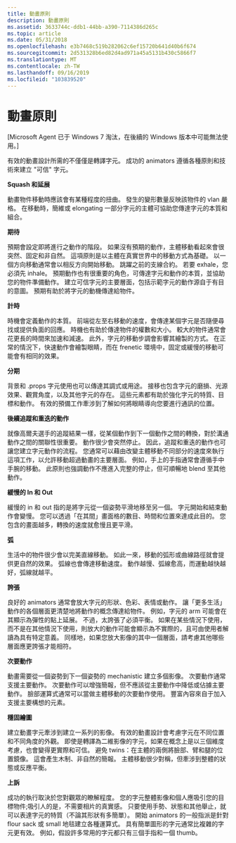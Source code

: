 ```yaml
---
title: 動畫原則
description: 動畫原則
ms.assetid: 3633744c-ddb1-44bb-a390-7114386d265c
ms.topic: article
ms.date: 05/31/2018
ms.openlocfilehash: e3b7468c519b282062c6ef15720b641d40b6f674
ms.sourcegitcommit: 2d531328b6ed82d4ad971a45a5131b430c5866f7
ms.translationtype: MT
ms.contentlocale: zh-TW
ms.lasthandoff: 09/16/2019
ms.locfileid: "103839520"
---
```

# <a name="animation-principles"></a>動畫原則

\[Microsoft Agent 已于 Windows 7 淘汰，在後續的 Windows 版本中可能無法使用。\]

有效的動畫設計所需的不僅僅是轉譯字元。 成功的 animators 遵循各種原則和技術來建立 "可信" 字元。

**Squash 和延展**

動畫物件移動時應該會有某種程度的扭曲。 發生的變形數量反映該物件的 vlan 嚴格。 在移動時，簡維或 elongating 一部分字元的主體可協助您傳達字元的本質和組合。

**期待**

預期會設定即將進行之動作的階段。 如果沒有預期的動作，主體移動看起來會很突然、固定和非自然。 這項原則是以主體在真實世界中的移動方式為基礎。 以一個方向移動通常會以相反方向開始移動。 跳躍之前的支線合約。 若要 exhale，您必須先 inhale。 預期動作也有很重要的角色，可傳達字元和動作的本質，並協助您的物件準備動作。 建立可信字元的主要層面，包括示範字元的動作源自于有目的意圖。 預期有助於將字元的動機傳達給物件。

**計時**

時機會定義動作的本質。 前端從左至右移動的速度，會傳達某個字元是否隨便尋找或提供負面的回應。 時機也有助於傳達物件的權數和大小。 較大的物件通常會花更長的時間來加速和減速。 此外，字元的移動步調會影響其繪製的方式。 在正常的情況下，快速動作會繪製眼睛，而在 frenetic 環境中，固定或緩慢的移動可能會有相同的效果。

**分期**

背景和 .props 字元使用也可以傳達其調式或用途。 接移也包含字元的磨損、光源效果、觀賞角度，以及其他字元的存在。 這些元素都有助於強化字元的特質、目標和動作。 有效的預備工作牽涉到了解如何將眼睛導向您要進行通訊的位置。

**後續追蹤和重迭的動作**

就像高爾夫選手的追蹤結果一樣，從某個動作到下一個動作之間的轉換，對於溝通動作之間的關聯性很重要。 動作很少會突然停止。 因此，追蹤和重迭的動作也可讓您建立字元動作的流程。 您通常可以藉由改變主體移動不同部分的速度來執行這項工作，以允許移動超過動畫的主要層面。 例如，手上的手指通常會遵循手中手腕的移動。 此原則也強調動作不應進入完整的停止，但可順暢地 blend 至其他動作。

**緩慢的 In 和 Out**

緩慢的 in 和 out 指的是將字元從一個姿勢平滑地移至另一個。 字元開始和結束動作會變慢。 您可以透過「在其間」畫面格的數目、時間和位置來達成此目的。 您包含的畫面越多，轉換的速度就愈慢且更平滑。

**弧**

生活中的物件很少會以完美直線移動。 如此一來，移動的弧形或曲線路徑就會提供更自然的效果。 弧線也會傳達移動速度。 動作越慢、弧線愈高，而運動越快越好，弧線就越平。

**誇張**

良好的 animators 通常會放大字元的形狀、色彩、表情或動作。 讓「更多生活」動作的各個層面更清楚地將動作的概念傳達給物件。 例如，字元的 arm 可能會在其顯示為彈性的點上延展。 不過，太誇張了必須平衡。 如果在某些情況下使用，而不是在其他情況下使用，則放大的動作可能會顯示為不實際的，且可由使用者解讀為具有特定意義。 同樣地，如果您放大影像的其中一個層面，請考慮其他哪些層面應更誇張才能相符。

**次要動作**

動畫需要從一個姿勢到下一個姿勢的 mechanistic 建立多個影像。 次要動作通常支援主要動作。 次要動作可以增強簡報，但不應該從主要動作中降低或佔據主要動作。 臉部運算式通常可以當做主體移動的次要動作使用。 豐富內容來自于加入支援主要構想的元素。

**穩固繪圖**

建立動畫字元牽涉到建立一系列的影像。 有效的動畫設計會考慮字元在不同位置和不同角度的外觀。 即使是轉譯為二維影像的字元，如果在概念上是以三個維度考慮，也會變得更實際和可信。 避免 twins：在主體的兩側將臉部、臂和腿的位置鏡像。 這會產生木制、非自然的簡報。 主體移動很少對稱，但牽涉到整體的狀態或反應平衡。

**上訴**

成功的執行取決於您對觀眾的瞭解程度。 您的字元整體影像和個人應吸引您的目標物件;吸引人的是，不需要相片的真實感。 只要使用手勢、狀態和其他舉止，就可以表達字元的特質（不論其形狀有多簡單）。 開始 animators 的一般指派是針對 flour sack 或 small 地毯建立各種運算式。 具有簡單圖形的字元通常比複雜的字元更有效。 例如，假設許多常用的字元都只有三個手指和一個 thumb。

 

 




